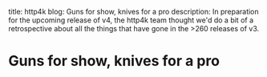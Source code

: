 title: http4k blog: Guns for show, knives for a pro
description: In preparation for the upcoming release of v4, the http4k team thought we'd do a bit of a retrospective about all the things that have gone in the >260 releases of v3.

# Guns for show, knives for a pro
